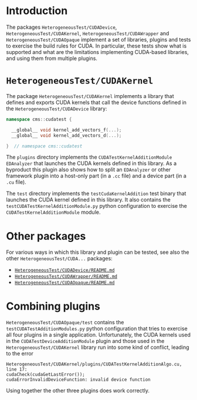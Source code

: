 # Introduction

The packages `HeterogeneousTest/CUDADevice`, `HeterogeneousTest/CUDAKernel`,
`HeterogeneousTest/CUDAWrapper` and `HeterogeneousTest/CUDAOpaque` implement a set of libraries,
plugins and tests to exercise the build rules for CUDA.
In particular, these tests show what is supported and what are the limitations implementing
CUDA-based libraries, and using them from multiple plugins.


# `HeterogeneousTest/CUDAKernel`

The package `HeterogeneousTest/CUDAKernel` implements a library that defines and exports CUDA
kernels that call the device functions defined in the `HeterogeneousTest/CUDADevice` library:
```c++
namespace cms::cudatest {

  __global__ void kernel_add_vectors_f(...);
  __global__ void kernel_add_vectors_d(...);

}  // namespace cms::cudatest
```

The `plugins` directory implements the `CUDATestKernelAdditionModule` `EDAnalyzer` that launches the
CUDA kernels defined in this library. As a byproduct this plugin also shows how to split an
`EDAnalyzer` or other framework plugin into a host-only part (in a `.cc` file) and a device part (in
a `.cu` file).

The `test` directory implements the `testCudaKernelAddition` test binary that launches the CUDA
kernel defined in this library.
It also contains the `testCUDATestKernelAdditionModule.py` python configuration to exercise the
`CUDATestKernelAdditionModule` module.


# Other packages

For various ways in which this library and plugin can be tested, see also the other
`HeterogeneousTest/CUDA...` packages:
  - [`HeterogeneousTest/CUDADevice/README.md`](../../HeterogeneousTest/CUDADevice/README.md)
  - [`HeterogeneousTest/CUDAWrapper/README.md`](../../HeterogeneousTest/CUDAWrapper/README.md)
  - [`HeterogeneousTest/CUDAOpaque/README.md`](../../HeterogeneousTest/CUDAOpaque/README.md)


# Combining plugins

`HeterogeneousTest/CUDAOpaque/test` contains the `testCUDATestAdditionModules.py` python
configuration that tries to exercise all four plugins in a single application.
Unfortunately, the CUDA kernels used in the `CUDATestDeviceAdditionModule` plugin and those used in
the `HeterogeneousTest/CUDAKernel` library run into some kind of conflict, leading to the error
```
HeterogeneousTest/CUDAKernel/plugins/CUDATestKernelAdditionAlgo.cu, line 17:
cudaCheck(cudaGetLastError());
cudaErrorInvalidDeviceFunction: invalid device function
```
Using together the other three plugins does work correctly.
